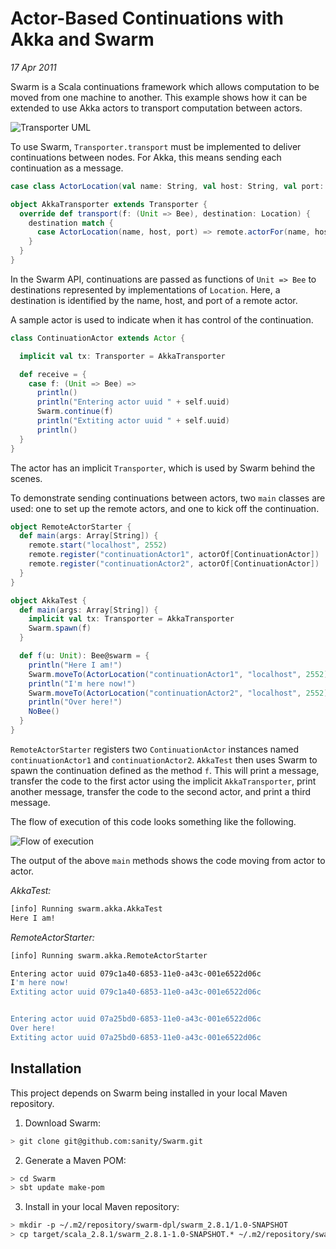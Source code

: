 # Actor-Based Continuations with Akka and Swarm

_17 Apr 2011_

Swarm is a Scala continuations framework which allows computation to be moved from one machine to another. This example shows how it can be extended to use Akka actors to transport computation between actors.

![Transporter UML](https://github.com/JamesEarlDouglas/scala-scratchpad/blob/master/akka-swarm/readme/akka-swarm.png?raw=true)

To use Swarm, `Transporter.transport` must be implemented to deliver continuations between nodes. For Akka, this means sending each continuation as a message.

```scala
case class ActorLocation(val name: String, val host: String, val port: Short) extends Location

object AkkaTransporter extends Transporter {
  override def transport(f: (Unit => Bee), destination: Location) {
    destination match {
      case ActorLocation(name, host, port) => remote.actorFor(name, host, port) ! f
    }
  }
}
```

In the Swarm API, continuations are passed as functions of `Unit => Bee` to destinations represented by implementations of `Location`. Here, a destination is identified by the name, host, and port of a remote actor.

A sample actor is used to indicate when it has control of the continuation.

```scala
class ContinuationActor extends Actor {

  implicit val tx: Transporter = AkkaTransporter

  def receive = {
    case f: (Unit => Bee) =>
      println()
      println("Entering actor uuid " + self.uuid)
      Swarm.continue(f)
      println("Extiting actor uuid " + self.uuid)
      println()
  }
}
```

The actor has an implicit `Transporter`, which is used by Swarm behind the scenes.

To demonstrate sending continuations between actors, two `main` classes are used: one to set up the remote actors, and one to kick off the continuation.

```scala
object RemoteActorStarter {
  def main(args: Array[String]) {
    remote.start("localhost", 2552)
    remote.register("continuationActor1", actorOf[ContinuationActor])
    remote.register("continuationActor2", actorOf[ContinuationActor])
  }
}

object AkkaTest {
  def main(args: Array[String]) {
    implicit val tx: Transporter = AkkaTransporter
    Swarm.spawn(f)
  }

  def f(u: Unit): Bee@swarm = {
    println("Here I am!")
    Swarm.moveTo(ActorLocation("continuationActor1", "localhost", 2552))
    println("I'm here now!")
    Swarm.moveTo(ActorLocation("continuationActor2", "localhost", 2552))
    println("Over here!")
    NoBee()
  }
}
```

`RemoteActorStarter` registers two `ContinuationActor` instances named `continuationActor1` and `continuationActor2`. `AkkaTest` then uses Swarm to spawn the continuation defined as the method `f`. This will print a message, transfer the code to the first actor using the implicit `AkkaTransporter`, print another message, transfer the code to the second actor, and print a third message.

The flow of execution of this code looks something like the following.

![Flow of execution](https://github.com/JamesEarlDouglas/scala-scratchpad/blob/master/akka-swarm/readme/akka-swarm-flow.png?raw=true)

The output of the above `main` methods shows the code moving from actor to actor.

_AkkaTest:_

```bash
[info] Running swarm.akka.AkkaTest 
Here I am!
```

_RemoteActorStarter:_

```bash
[info] Running swarm.akka.RemoteActorStarter 

Entering actor uuid 079c1a40-6853-11e0-a43c-001e6522d06c
I'm here now!
Extiting actor uuid 079c1a40-6853-11e0-a43c-001e6522d06c


Entering actor uuid 07a25bd0-6853-11e0-a43c-001e6522d06c
Over here!
Extiting actor uuid 07a25bd0-6853-11e0-a43c-001e6522d06c
```

## Installation

This project depends on Swarm being installed in your local Maven repository.

1) Download Swarm:

```bash
> git clone git@github.com:sanity/Swarm.git
```

2) Generate a Maven POM:

```bash
> cd Swarm
> sbt update make-pom
```

3) Install in your local Maven repository:

```bash
> mkdir -p ~/.m2/repository/swarm-dpl/swarm_2.8.1/1.0-SNAPSHOT
> cp target/scala_2.8.1/swarm_2.8.1-1.0-SNAPSHOT.* ~/.m2/repository/swarm-dpl/swarm_2.8.1/1.0-SNAPSHOT/
```

